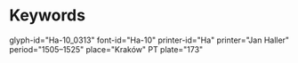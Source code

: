 # Keywords
glyph-id="Ha-10_0313"
font-id="Ha-10"
printer-id="Ha"
printer="Jan Haller"
period="1505–1525"
place="Kraków"
PT plate="173"
